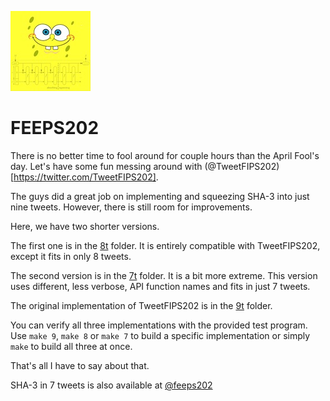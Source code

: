 ![FEEPS202 Logo](feeps202.jpg)
# FEEPS202

There is no better time to fool around for couple hours than
the April Fool's day. Let's have some fun messing around with
(@TweetFIPS202)[https://twitter.com/TweetFIPS202].

The guys did a great job on implementing and squeezing SHA-3
into just nine tweets. However, there is still room for
improvements.

Here, we have two shorter versions.

The first one is in the [8t](8t) folder. It is entirely compatible
with TweetFIPS202, except it fits in only 8 tweets.

The second version is in the [7t](7t) folder. It is a bit more extreme.
This version uses different, less verbose, API function names
and fits in just 7 tweets.

The original implementation of TweetFIPS202 is in the [9t](9t) folder.

You can verify all three implementations with the provided test
program. Use `make 9`, `make 8` or `make 7` to build a specific
implementation or simply `make` to build all three at once.

That's all I have to say about that.

SHA-3 in 7 tweets is also available at
[@feeps202](https://twitter.com/feeps202)
